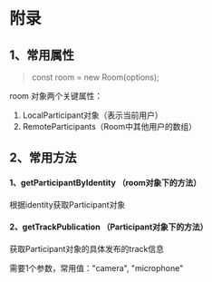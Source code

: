 # 附录

## 1、常用属性

> const room = new Room(options);

room 对象两个关键属性：

1. LocalParticipant对象（表示当前用户）
2. RemoteParticipants（Room中其他用户的数组）

## 2、常用方法

#### 1、getParticipantByIdentity （room对象下的方法）

根据identity获取Participant对象

#### 2、getTrackPublication （Participant对象下的方法）

获取Participant对象的具体发布的track信息

需要1个参数，常用值："camera", "microphone"